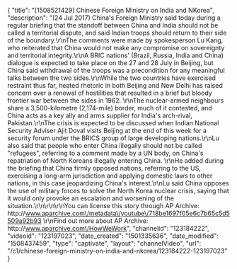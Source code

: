 {
    "title": "[1508521429] Chinese Foreign Ministry on India and NKorea",
    "description": "(24 Jul 2017) China's Foreign Ministry said today during a regular briefing that the standoff between China and India should not be called a territorial dispute, and said Indian troops should return to their side of the boundary.\r\nThe comments were made by spokesperson Lu Kang, who reiterated that China would not make any compromise on sovereignty and territorial integrity.\r\nA BRIC nations' (Brazil, Russia, India and China) dialogue is expected to take place on the 27 and 28 July in Beijing, but China said withdrawal of the troops was a precondition for any meaningful talks between the two sides.\r\nWhile the two countries have exercised restraint thus far, heated rhetoric in both Beijing and New Delhi has raised concern over a renewal of hostilities that resulted in a brief but bloody frontier war between the sides in 1962. \r\nThe nuclear-armed neighbours share a 3,500-kilometre (2,174-mile) border, much of it contested, and China acts as a key ally and arms supplier for India's arch-rival, Pakistan.\r\nThe crisis is expected to be discussed when Indian National Security Adviser Ajit Doval visits Beijing at the end of this week for a security forum under the BRICS group of large developing nations.\r\nLu also said that people who enter China illegally should not be called \"refugees\", referring to a comment made by a UN body, on China's repatriation of North Koreans illegally entering China. \r\nHe added during the briefing that China firmly opposed nations, referring to the US, exercising a long-arm jurisdiction and applying domestic laws to other nations, in this case jeopardizing China's interest.\r\nLu said China opposes the use of military forces to solve the North Korea nuclear crisis, saying that it would only provoke an escalation and worsening of the situation.\r\n\r\n\r\nYou can license this story through AP Archive: http:\/\/www.aparchive.com\/metadata\/youtube\/718be1697f05e6c7b65c5d5509a92b93 \r\nFind out more about AP Archive: http:\/\/www.aparchive.com\/HowWeWork",
    "channelid": "123184222",
    "videoid": "123197023",
    "date_created": "1501335636",
    "date_modified": "1508437459",
    "type": "captivate",
    "layout": "channelVideo",
    "url": "\/c1\/chinese-foreign-ministry-on-india-and-nkorea\/123184222-123197023"
}